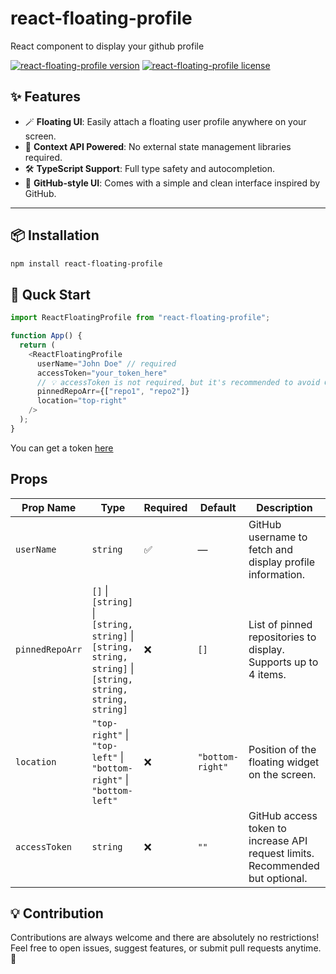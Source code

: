 # react-floating-profile
React component to display your github profile
<p align="left">
  <a href="https://www.npmjs.com/package/react-floating-profile"><img src="https://flat.badgen.net/npm/v/react-floating-profile" alt="react-floating-profile version" /></a>
  <a href="https://www.npmjs.com/package/react-floating-profile"><img src="https://flat.badgen.net/npm/license/react95" alt="react-floating-profile license" /></a>
</p>

## ✨ Features

- 🪄 **Floating UI**: Easily attach a floating user profile anywhere on your screen.
- 🧠 **Context API Powered**: No external state management libraries required.
- 🛠️ **TypeScript Support**: Full type safety and autocompletion.
- 💅 **GitHub-style UI**: Comes with a simple and clean interface inspired by GitHub.

---

## 📦 Installation

```bash
npm install react-floating-profile
```

## 🚀 Quck Start
```js
import ReactFloatingProfile from "react-floating-profile";

function App() {
  return (
    <ReactFloatingProfile
      userName="John Doe" // required
      accessToken="your_token_here"
      // 💡 accessToken is not required, but it's recommended to avoid GitHub API rate limits.
      pinnedRepoArr={["repo1", "repo2"]}
      location="top-right"
    />
  );
}
```
You can get a token [here](https://github.com/settings/tokens)

## Props

| Prop Name       | Type                                                                 | Required | Default         | Description                                                                 |
|----------------|----------------------------------------------------------------------|----------|------------------|-----------------------------------------------------------------------------|
| `userName`      | `string`                                                              | ✅       | —                | GitHub username to fetch and display profile information.                   |
| `pinnedRepoArr` | `[]` \| `[string]` \| `[string, string]` \| `[string, string, string]` \| `[string, string, string, string]` | ❌       | `[]`             | List of pinned repositories to display. Supports up to 4 items.             |
| `location`      | `"top-right"` \| `"top-left"` \| `"bottom-right"` \| `"bottom-left"`       | ❌       | `"bottom-right"` | Position of the floating widget on the screen.                              |
| `accessToken`   | `string`                                                              | ❌       | `""`             | GitHub access token to increase API request limits. Recommended but optional. |



## 💡 Contribution

Contributions are always welcome and there are absolutely no restrictions!
Feel free to open issues, suggest features, or submit pull requests anytime. 🙌
